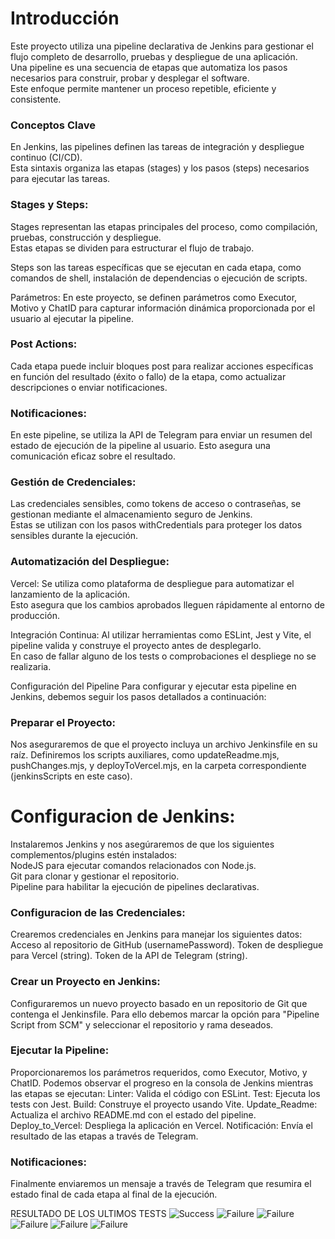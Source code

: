 # Introducción
Este proyecto utiliza una pipeline declarativa de Jenkins para gestionar el flujo completo de desarrollo, pruebas y despliegue de una aplicación.  
Una pipeline es una secuencia de etapas que automatiza los pasos necesarios para construir, probar y desplegar el software.  
Este enfoque permite mantener un proceso repetible, eficiente y consistente.

### Conceptos Clave

En Jenkins, las pipelines definen las tareas de integración y despliegue continuo (CI/CD).  
Esta sintaxis organiza las etapas (stages) y los pasos (steps) necesarios para ejecutar las tareas.

### Stages y Steps:

Stages representan las etapas principales del proceso, como compilación, pruebas, construcción y despliegue.  
Estas etapas se dividen para estructurar el flujo de trabajo.  

Steps son las tareas específicas que se ejecutan en cada etapa, como comandos de shell, instalación de dependencias o ejecución de scripts.

Parámetros:
En este proyecto, se definen parámetros como Executor, Motivo y ChatID para capturar información dinámica proporcionada por el usuario al ejecutar la pipeline.  

### Post Actions:
Cada etapa puede incluir bloques post para realizar acciones específicas en función del resultado (éxito o fallo) de la etapa, como actualizar descripciones o enviar notificaciones.  

### Notificaciones:
En este pipeline, se utiliza la API de Telegram para enviar un resumen del estado de ejecución de la pipeline al usuario. Esto asegura una comunicación eficaz sobre el resultado.  

### Gestión de Credenciales:
Las credenciales sensibles, como tokens de acceso o contraseñas, se gestionan mediante el almacenamiento seguro de Jenkins.  
Estas se utilizan con los pasos withCredentials para proteger los datos sensibles durante la ejecución.  

### Automatización del Despliegue:

Vercel: Se utiliza como plataforma de despliegue para automatizar el lanzamiento de la aplicación.  
Esto asegura que los cambios aprobados lleguen rápidamente al entorno de producción.  

Integración Continua: Al utilizar herramientas como ESLint, Jest y Vite, el pipeline valida y construye el proyecto antes de desplegarlo.  
En caso de fallar alguno de los tests o comprobaciones el despliege no se realizaria.

Configuración del Pipeline
Para configurar y ejecutar esta pipeline en Jenkins, debemos seguir los pasos detallados a continuación:

### Preparar el Proyecto:

Nos aseguraremos de que el proyecto incluya un archivo Jenkinsfile en su raíz.
Definiremos los scripts auxiliares, como updateReadme.mjs, pushChanges.mjs, y deployToVercel.mjs, en la carpeta correspondiente (jenkinsScripts en este caso).  

# Configuracion de Jenkins:

Instalaremos Jenkins y nos asegúraremos de que los siguientes complementos/plugins estén instalados:  
NodeJS para ejecutar comandos relacionados con Node.js.  
Git para clonar y gestionar el repositorio.  
Pipeline para habilitar la ejecución de pipelines declarativas.  

### Configuracion de las Credenciales:

Crearemos credenciales en Jenkins para manejar los siguientes datos:
Acceso al repositorio de GitHub (usernamePassword).
Token de despliegue para Vercel (string).
Token de la API de Telegram (string).

### Crear un Proyecto en Jenkins:

Configuraremos un nuevo proyecto basado en un repositorio de Git que contenga el Jenkinsfile.
Para ello debemos marcar la opción para "Pipeline Script from SCM" y seleccionar el repositorio y rama deseados.

### Ejecutar la Pipeline:

Proporcionaremos los parámetros requeridos, como Executor, Motivo, y ChatID.
Podemos observar el progreso en la consola de Jenkins mientras las etapas se ejecutan:
Linter: Valida el código con ESLint.
Test: Ejecuta los tests con Jest.
Build: Construye el proyecto usando Vite.
Update_Readme: Actualiza el archivo README.md con el estado del pipeline.
Deploy_to_Vercel: Despliega la aplicación en Vercel.
Notificación: Envía el resultado de las etapas a través de Telegram.

### Notificaciones:

Finalmente enviaremos un mensaje a través de Telegram que resumira el estado final de cada etapa al final de la ejecución.  


RESULTADO DE LOS ULTIMOS TESTS
![Success](https://img.shields.io/badge/tested%20with-Cypress-04C38E.svg)
![Failure](https://img.shields.io/badge/test-failure-red)
![Failure](https://img.shields.io/badge/test-failure-red)
![Failure](https://img.shields.io/badge/test-failure-red)
![Failure](https://img.shields.io/badge/test-failure-red)
![Failure](https://img.shields.io/badge/test-failure-red)


